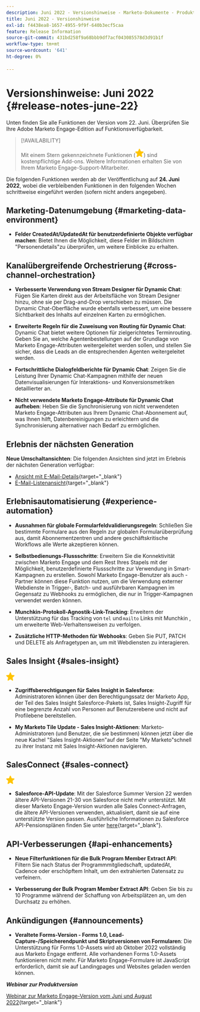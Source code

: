 ```yaml
---
description: Juni 2022 - Versionshinweise - Marketo-Dokumente - Produktdokumentation
title: Juni 2022 - Versionshinweise
exl-id: f4438ea8-1657-4955-9f9f-640b3ecf5caa
feature: Release Information
source-git-commit: 431bd258f9a68bbb9df7acf043085578d3d91b1f
workflow-type: tm+mt
source-wordcount: '641'
ht-degree: 0%

---
```


# Versionshinweise: Juni 2022 {#release-notes-june-22}

Unten finden Sie alle Funktionen der Version vom 22. Juni. Überprüfen Sie Ihre Adobe Marketo Engage-Edition auf Funktionsverfügbarkeit.

>[!AVAILABILITY]
>
>Mit einem Stern gekennzeichnete Funktionen (![star](assets/yellow-star.png)) sind kostenpflichtige Add-ons. Weitere Informationen erhalten Sie von Ihrem Marketo Engage-Support-Mitarbeiter.

Die folgenden Funktionen werden ab der Veröffentlichung auf **24. Juni 2022**, wobei die verbleibenden Funktionen in den folgenden Wochen schrittweise eingeführt werden (sofern nicht anders angegeben).

## Marketing-Datenumgebung {#marketing-data-environment}

* **Felder CreatedAt/UpdatedAt für benutzerdefinierte Objekte verfügbar machen**: Bietet Ihnen die Möglichkeit, diese Felder im Bildschirm &quot;Personendetails&quot;zu überprüfen, um weitere Einblicke zu erhalten.

## Kanalübergreifende Orchestrierung {#cross-channel-orchestration}

* **Verbesserte Verwendung von Stream Designer für Dynamic Chat**: Fügen Sie Karten direkt aus der Arbeitsfläche von Stream Designer hinzu, ohne sie per Drag-and-Drop verschieben zu müssen. Die Dynamic Chat-Oberfläche wurde ebenfalls verbessert, um eine bessere Sichtbarkeit des Inhalts auf einzelnen Karten zu ermöglichen.

* **Erweiterte Regeln für die Zuweisung von Routing für Dynamic Chat**: Dynamic Chat bietet weitere Optionen für zielgerichtetes Terminrouting. Geben Sie an, welche Agentenbestellungen auf der Grundlage von Marketo Engage-Attributen weitergeleitet werden sollen, und stellen Sie sicher, dass die Leads an die entsprechenden Agenten weitergeleitet werden.

* **Fortschrittliche Dialogfeldberichte für Dynamic Chat**: Zeigen Sie die Leistung Ihrer Dynamic Chat-Kampagnen mithilfe der neuen Datenvisualisierungen für Interaktions- und Konversionsmetriken detaillierter an.

* **Nicht verwendete Marketo Engage-Attribute für Dynamic Chat aufheben**: Heben Sie die Synchronisierung von nicht verwendeten Marketo Engage-Attributen aus Ihrem Dynamic Chat-Abonnement auf, was Ihnen hilft, Datenbereinigungen zu erleichtern und die Synchronisierung alternativer  nach Bedarf zu ermöglichen.

## Erlebnis der nächsten Generation

**Neue Umschaltansichten**: Die folgenden Ansichten sind jetzt im Erlebnis der nächsten Generation verfügbar:

* [Ansicht mit E-Mail-Details](/help/marketo/product-docs/marketo-engage-modern-ux/toggle-switch.md#email-details-view){target="_blank"}
* [E-Mail-Listenansicht](/help/marketo/product-docs/marketo-engage-modern-ux/toggle-switch.md#email-list-view){target="_blank"}

## Erlebnisautomatisierung {#experience-automation}

* **Ausnahmen für globale Formularfeldvalidierungsregeln**: Schließen Sie bestimmte Formulare aus den Regeln zur globalen Formularüberprüfung aus, damit Abonnementzentren und andere geschäftskritische Workflows alle Werte akzeptieren können.

* **Selbstbedienungs-Flussschritte**: Erweitern Sie die Konnektivität zwischen Marketo Engage und dem Rest Ihres Stapels mit der Möglichkeit, benutzerdefinierte Flussschritte zur Verwendung in Smart-Kampagnen zu erstellen. Sowohl Marketo Engage-Benutzer als auch -Partner können diese Funktion nutzen, um die Verwendung externer Webdienste in Trigger-, Batch- und ausführbaren Kampagnen im Gegensatz zu Webhooks zu ermöglichen, die nur in Trigger-Kampagnen verwendet werden können.

* **Munchkin-Protokoll-Agnostik-Link-Tracking**: Erweitern der Unterstützung für das Tracking von `tel` und `mailto` Links mit Munchkin , um erweiterte Web-Verhaltensweisen zu verfolgen.

* **Zusätzliche HTTP-Methoden für Webhooks**: Geben Sie PUT, PATCH und DELETE als Anfragetypen an, um mit Webdiensten zu interagieren.

## Sales Insight {#sales-insight}

![(Stern)](assets/yellow-star.png)

* **Zugriffsberechtigungen für Sales Insight in Salesforce**: Administratoren können über den Berechtigungssatz der Marketo App, der Teil des Sales Insight Salesforce-Pakets ist, Sales Insight-Zugriff für eine begrenzte Anzahl von Personen auf Benutzerebene und nicht auf Profilebene bereitstellen.

* **My Marketo Tile Update - Sales Insight-Aktionen**: Marketo-Administratoren (und Benutzer, die sie bestimmen) können jetzt über die neue Kachel &quot;Sales Insight-Aktionen&quot;auf der Seite &quot;My Marketo&quot;schnell zu ihrer Instanz mit Sales Insight-Aktionen navigieren.

## SalesConnect {#sales-connect}

![(Stern)](assets/yellow-star.png)

* **Salesforce-API-Update**: Mit der Salesforce Summer Version 22 werden ältere API-Versionen 21-30 von Salesforce nicht mehr unterstützt. Mit dieser Marketo Engage-Version wurden alle Sales Connect-Anfragen, die ältere API-Versionen verwenden, aktualisiert, damit sie auf eine unterstützte Version passen. Ausführliche Informationen zu Salesforce API-Pensionsplänen finden Sie unter [here](https://help.salesforce.com/s/articleView?language=en_US&amp;type=1&amp;id=000354473){target="_blank"}.

## API-Verbesserungen {#api-enhancements}

* **Neue Filterfunktionen für die Bulk Program Member Extract API**: Filtern Sie nach Status der Programmmitgliedschaft, updatedAt, Cadence oder erschöpftem Inhalt, um den extrahierten Datensatz zu verfeinern.

* **Verbesserung der Bulk Program Member Extract API**: Geben Sie bis zu 10 Programme während der Schaffung von Arbeitsplätzen an, um den Durchsatz zu erhöhen.

## Ankündigungen {#announcements}

* **Veraltete Forms-Version - Forms 1.0, Lead-Capture-/Speicherendpunkt und Skriptversionen von Formularen**: Die Unterstützung für Forms 1.0-Assets wird ab Oktober 2022 vollständig aus Marketo Engage entfernt. Alle vorhandenen Forms 1.0-Assets funktionieren nicht mehr. Für Marketo Engage-Formulare ist JavaScript erforderlich, damit sie auf Landingpages und Websites geladen werden können.

**_Webinar zur Produktversion_**

[Webinar zur Marketo Engage-Version vom Juni und August 2022](https://engage.marketo.com/2022_June_August_Release_Webinar_OnDemandPage.html){target="_blank"}
